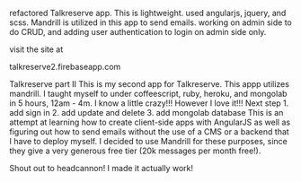 refactored Talkreserve app. This is lightweight. used angularjs, jquery, and scss. Mandrill is utilized in this app to send emails. working on admin side to do CRUD, and adding user authentication to login on admin side only. 

visit the site at 

talkreserve2.firebaseapp.com


Talkreserve part II This is my second app for Talkreserve. This appp utilizes mandrill. I taught myself to under coffeescript, ruby, heroku, and mongolab in 5 hours, 12am - 4m. I know a little crazy!!! However I love it!!! Next step 1. add sign in 2. add update and delete 3. add mongolab database This is an attempt at learning how to create client-side apps with AngularJS as well as figuring out how to send emails without the use of a CMS or a backend that I have to deploy myself. I decided to use Mandrill for these purposes, since they give a very generous free tier (20k messages per month free!).

Shout out to headcannon! I made it actually work!